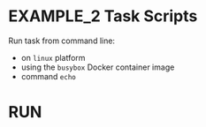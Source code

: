 # EXAMPLE_2 Task Scripts

Run task from command line:
  - on `linux` platform
  - using the `busybox` Docker container image
  - command `echo`
  
  
# RUN



























